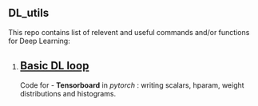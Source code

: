 ## DL_utils

This repo contains list of relevent and useful commands and/or functions for Deep Learning:

1. ## [Basic DL loop]()
    Code for - **Tensorboard** in *pytorch* : writing scalars, hparam, weight distributions and histograms.
